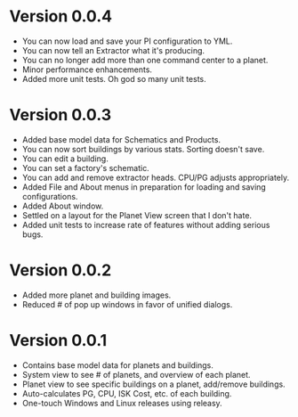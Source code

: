 Version 0.0.4
=============

* You can now load and save your PI configuration to YML.
* You can now tell an Extractor what it's producing.
* You can no longer add more than one command center to a planet.
* Minor performance enhancements.
* Added more unit tests. Oh god so many unit tests.


Version 0.0.3
=============

* Added base model data for Schematics and Products.
* You can now sort buildings by various stats. Sorting doesn't save.
* You can edit a building.
* You can set a factory's schematic.
* You can add and remove extractor heads. CPU/PG adjusts appropriately.
* Added File and About menus in preparation for loading and saving configurations.
* Added About window.
* Settled on a layout for the Planet View screen that I don't hate.
* Added unit tests to increase rate of features without adding serious bugs.


Version 0.0.2
=============

* Added more planet and building images.
* Reduced # of pop up windows in favor of unified dialogs.


Version 0.0.1
=============

* Contains base model data for planets and buildings.
* System view to see # of planets, and overview of each planet.
* Planet view to see specific buildings on a planet, add/remove buildings.
* Auto-calculates PG, CPU, ISK Cost, etc. of each building.
* One-touch Windows and Linux releases using releasy.
